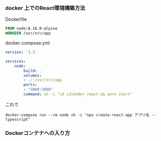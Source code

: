 ### docker 上でのReact環境構築方法

Dockerfile

```dockerfile
FROM node:8.16.0-alpine  
WORKDIR /usr/src/app

```

docker-compose.yml

```docker-compose.yml
version: '3.3'

services: 
    node:
        build: .
        volumes:
        - ./:/usr/src/app
        ports:
        - "3000:3000"
        command: sh -c "cd calender_react && yarn start"
```

これで

``docker-compose run --rm node sh -c "npx create-react-app アプリ名 --typescript"``

### Dockerコンテナへの入り方

